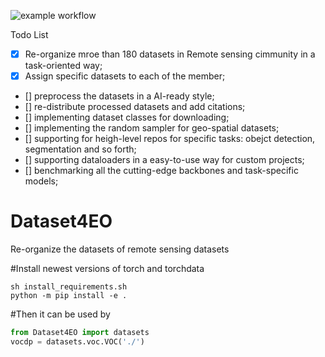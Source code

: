 ![example workflow](https://github.com/github/docs/actions/workflows/main.yml/badge.svg)

Todo List

- [x] Re-organize mroe than 180 datasets in Remote sensing cimmunity in a task-oriented way;
- [x] Assign specific datasets to each of the member;
- [] preprocess the datasets in a AI-ready style;
- [] re-distribute processed datasets and add citations;
- [] implementing dataset classes for downloading;
- [] implementing the random sampler for geo-spatial datasets;
- [] supporting for heigh-level repos for specific tasks: obejct detection, segmentation and so forth;
- [] supporting dataloaders in a easy-to-use way for custom projects;
- [] benchmarking all the cutting-edge backbones and task-specific models;


# Dataset4EO
Re-organize the datasets of remote sensing datasets 

#Install newest versions of torch and torchdata
```shell
sh install_requirements.sh
python -m pip install -e .
```

#Then it can be used by
```python
from Dataset4EO import datasets
vocdp = datasets.voc.VOC('./')
```
